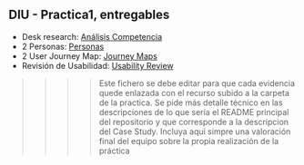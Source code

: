 ## DIU - Practica1, entregables


- Desk research: [Análisis Competencia](./2.CompetitorAnalysis/Competitor%20Analysis%20[DIU23].pdf)
- 2 Personas: [Personas](./3.Personas/Personas.pdf)
- 2 User Journey Map: [Journey Maps](./4.JourneyMaps/Journeys.pdf)
- Revisión de Usabilidad: [Usability Review](./5.UsabilityReview/Usability-review.pdf) 


>>>> Este fichero se debe editar para que cada evidencia quede enlazada con el recurso subido a la carpeta de la practica. Se pide más detalle técnico en las descripciones de lo que sería el README principal del repositorio y que corresponde a la descripcion del Case Study.
>>>> Incluya aquí simpre una valoración final del equipo sobre la propia realización de la práctica
